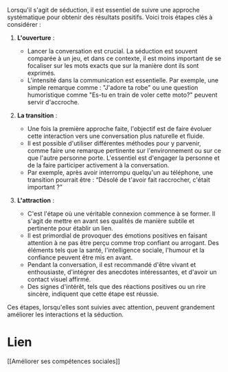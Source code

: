 Lorsqu'il s'agit de séduction, il est essentiel de suivre une approche systématique pour obtenir des résultats positifs. Voici trois étapes clés à considérer :

1. **L'ouverture** :
    - Lancer la conversation est crucial. La séduction est souvent comparée à un jeu, et dans ce contexte, il est moins important de se focaliser sur les mots exacts que sur la manière dont ils sont exprimés.
    - L'intensité dans la communication est essentielle. Par exemple, une simple remarque comme : "J'adore ta robe" ou une question humoristique comme "Es-tu en train de voler cette moto?" peuvent servir d'accroche.
    
2. **La transition** :
    - Une fois la première approche faite, l'objectif est de faire évoluer cette interaction vers une conversation plus naturelle et fluide.
    - Il est possible d'utiliser différentes méthodes pour y parvenir, comme faire une remarque pertinente sur l'environnement ou sur ce que l'autre personne porte. L'essentiel est d'engager la personne et de la faire participer activement à la conversation.
    - Par exemple, après avoir interrompu quelqu'un au téléphone, une transition pourrait être : “Désolé de t'avoir fait raccrocher, c'était important ?”
    
3. **L'attraction** :
    - C'est l'étape où une véritable connexion commence à se former. Il s'agit de mettre en avant ses qualités de manière subtile et pertinente pour établir un lien.
    - Il est primordial de provoquer des émotions positives en faisant attention à ne pas être perçu comme trop confiant ou arrogant. Des éléments tels que la santé, l'intelligence sociale, l'humour et la confiance peuvent être mis en avant.
    - Pendant la conversation, il est recommandé d'être vivant et enthousiaste, d'intégrer des anecdotes intéressantes, et d'avoir un contact visuel affirmé.
    - Des signes d'intérêt, tels que des réactions positives ou un rire sincère, indiquent que cette étape est réussie.

Ces étapes, lorsqu'elles sont suivies avec attention, peuvent grandement améliorer les interactions et la séduction.

# Lien

[[Améliorer ses compétences sociales]]
